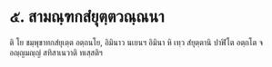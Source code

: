 <h1>๕. สามณฺฑกสํยุตฺตวณฺณนา</h1>
<p>   ติ โย ชมฺพุขาทกสํยุเตฺต อตฺถนโย, อิมินาว นเยนฯ อิมินา หิ เทฺว สํยุตฺตานิ ปาฬิโต อตฺถโต จ อญฺญมญฺญํ สทิสาเนวาติ ทเสฺสติฯ</p>

</p>





